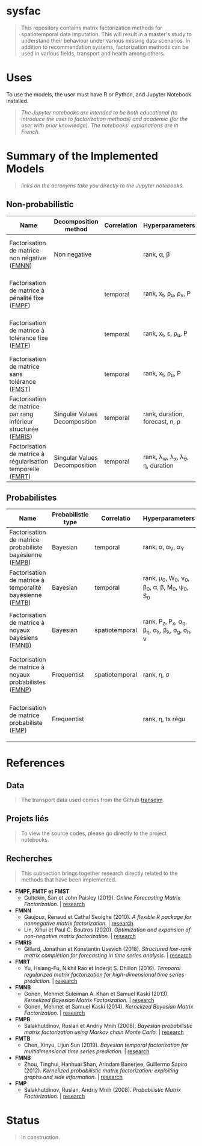# sysfac

> This repository contains matrix factorization methods for spatiotemporal data imputation. This will result in a master's study to understand their behaviour under various missing data scenarios. In addition to recommendation systems, factorization methods can be used in various fields, transport and health among others. 



# Uses

To use the models, the user must have R or Python, and Jupyter Notebook installed.

> *The Jupyter notebooks are intended to be both educational (to introduce the user to factorization methods) and academic (for the user with prior knowledge). The notebooks’ explanations are in French.* 

# Summary of the Implemented Models

> *links on the acronyms take you directly to the Jupyter notebooks.*

## Non-probabilistic
| Name | Decomposition method | Correlation | Hyperparameters | Notes | English |
| --- | --- | --- | --- | --- | --- | 
| Factorisation de matrice non négative ([FMNN](https://github.com/antoML/sysfac/blob/master/NP_FM-NonNegative_NMF.ipynb)) | Non negative |   | <p>rank,  &alpha;,  &beta;</p> |  | Non-negative matrix factorization (NNMF) |
| Factorisation de matrice à pénalité fixe ([FMPF](https://github.com/antoML/sysfac/blob/master/NP_FM-ApprentissageIncremental_OMF.ipynb)) |  | temporal | <p>rank,  x<sub>t</sub>,  &rho;<sub>u</sub>,  &rho;<sub>v</sub>,  P</p> | Online Learning | Fixed penalty matrix factorization (FPMF) |
| Factorisation de matrice à tolérance fixe ([FMTF](https://github.com/antoML/sysfac/blob/master/NP_FM-ApprentissageIncremental_OMF.ipynb)) |  | temporal | <p>rank,  x<sub>t</sub>,  &epsilon;,  &rho;<sub>u</sub>,  P</p> | Online Learning | Fixed tolerance matrix factorization (FTMF) |
| Factorisation de matrice sans tolérance ([FMST](https://github.com/antoML/sysfac/blob/master/NP_FM-ApprentissageIncremental_OMF.ipynb)) |  | temporal | <p>rank,  x<sub>t</sub>,  &rho;<sub>u</sub>,  P</p> | Online Learning | Zero tolerance matrix factorization ([ZTMF](https://github.com/antoML/sysfac/blob/master/NP_FM-ApprentissageIncremental_OMF.ipynb)) |
| Factorisation de matrice par rang inférieur structurée ([FMRIS](https://github.com/antoML/sysfac/blob/master/NP_FM-RangInferieurStructure_SLRMC.ipynb)) | Singular Values Decomposition | temporal | <p>rank,  duration,  forecast,  n,  &rho;</p> | Row by row | Structured low rank matrix completion (SLRMC) |
| Factorisation de matrice à régularisation temporelle ([FMRT](https://github.com/antoML/sysfac/blob/master/NP_FM-RegularisationTemporelle_TRMF.ipynb)) | Singular Values Decomposition | temporal | <p>rank,  &lambda;<sub>w</sub>,  &lambda;<sub>x</sub>,  &lambda;<sub>&theta;</sub>,  &eta;,  duration</p> |  | Temporal regularized matrix factorization (TRMF) |

## Probabilistes
| Name | Probabilistic type | Correlatio | Hyperparameters | Optimisation | Notes | Anglais |
| --- | --- | --- | --- | --- | --- | --- |
| Factorisation de matrice probabiliste bayésienne ([FMPB](https://github.com/antoML/sysfac/blob/master/PBG_FM-ProbabilisteBayesienne_BPMF.ipynb)) | Bayesian | temporal | <p>rank,  &alpha;,  &alpha;<sub>V</sub>,  &alpha;<sub>Y</sub></p> | MCMC |  | Bayesian probabilistic matrix factorization (BPMF) |
| Factorisation de matrice à temporalité bayésienne ([FMTB](https://github.com/antoML/sysfac/blob/master/PBG_FM-TemporelleBayesienne_BTMF.ipynb)) | Bayesian | temporal | <p>rank,  &mu;<sub>0</sub>,  W<sub>0</sub>,  &nu;<sub>0</sub>,  &beta;<sub>0</sub>,  &alpha;,  &beta;,  M<sub>0</sub>,  &psi;<sub>0</sub>,  S<sub>0</sub></p> | MCMC |  | Bayesian temporal matrix factorization (BTMF) |
| Factorisation de matrice à noyaux bayésiens ([FMNB](https://github.com/antoML/sysfac/blob/master/PBG_FM-NoyauxBayesiens_KBMF.ipynb)) | Bayesian | spatiotemporal | <p>rank,  P<sub>z</sub>,  P<sub>x</sub>,  &alpha;<sub>&eta;</sub>,  &beta;<sub>&eta;</sub>,  &alpha;<sub>&lambda;</sub>,  &beta;<sub>&lambda;</sub>,  &sigma;<sub>g</sub>,  &sigma;<sub>h</sub>,  &nu;</p> | Variational |  Kernels : <p>Exponential<br>Gaussian<br>Periodic<p> | Kernelized bayesian matrix factorization (KBMF) |
| Factorisation de matrice à noyaux probabilistes ([FMNP](https://github.com/antoML/sysfac/blob/master/PFG_FM-NoyauxProbabilistes_KPMF.ipynb)) | Frequentist | spatiotemporal | <p>rank,  &eta;,  &sigma;</p> | GD/SGD |  Kernels : <p>Exponential<br>Gaussian<br>Periodic<p> | Kernelized probabilistic matrix factorization (KPMF) |
| Factorisation de matrice probabiliste ([FMP](https://github.com/antoML/sysfac/blob/master/PFG_FM-Probabiliste_PMF.ipynb)) | Frequentist |   | <p>rank,  &eta;,  tx régu</p> | GD | Variantes : <p>Prieures adaptatives<br>Contraintes</p> | Probabilistic matrix factorization (PMF) |


# References
## Data
> The transport data used comes from the Github [transdim](https://github.com/xinychen/transdim). 

## Projets liés
> To view the source codes, please go directly to the project notebooks. 

## Recherches
> This subsection brings together research directly related to the methods that have been implemented.

- **FMPF,  FMTF  et  FMST**
  - Gultekin, San et John Paisley (2019). *Online Forecasting Matrix Factorization*. | [research](https://arxiv.org/abs/1712.08734)  
- **FMNN**
  - Gaujoux, Renaud et Cathal Seoighe (2010). *A flexible R package for nonnegative matrix factorization.* | [research](https://bmcbioinformatics.biomedcentral.com/articles/10.1186/1471-2105-11-367)  
  - Lin, Xihui et Paul C. Boutros (2020). *Optimization and expansion of non-negative matrix factorization.* | [research](https://www.ncbi.nlm.nih.gov/pmc/articles/PMC6945623/)  
- **FMRIS**
  - Gillard, Jonathan et Konstantin Usevich (2018). *Structured low-rank matrix completion for forecasting in time series analysis.* | [research](https://arxiv.org/abs/1802.08242)  
- **FMRT**
  - Yu, Hsiang-Fu, Nikhil Rao et Inderjit S. Dhillon (2016). *Temporal regularized matrix factorization for high-dimensional time series prediction.* | [research](https://papers.nips.cc/paper/6160-temporal-regularized-matrix-factorization-for-high-dimensional-time-series-prediction)  
- **FMNB**
  - Gonen, Mehmet Suleiman A. Khan et Samuel Kaski (2013). *Kernelized Bayesian Matrix Factorization.* | [research](http://proceedings.mlr.press/v28/gonen13a.html)  
  - Gonen, Mehmet et Samuel Kaski (2014). *Kernelized Bayesian Matrix Factorization.* | [research](10.1109/TPAMI.2014.2313125)  
- **FMPB**
  - Salakhutdinov, Ruslan et Andriy Mnih (2008). *Bayesian probabilistic matrix factorization using Markov chain Monte Carlo.* | [research](https://doi.org/10.1145/1390156.1390267)  
- **FMTB**
  - Chen, Xinyu, Lijun Sun (2019). *Bayesian temporal factorization for multidimensional time series prediction.* | [research](https://arxiv.org/abs/1910.06366)  
- **FMNB**
  - Zhou, Tinghui, Hanhuai Shan, Arindam Banerjee, Guillermo Sapiro (2012). *Kernelized probabilistic matrix factorization: exploiting graphs and side information.* | [research](https://people.eecs.berkeley.edu/~tinghuiz/papers/sdm12_kpmf.pdf)  
- **FMP**
  - Salakhutdinov, Ruslan, Andriy Mnih (2008). *Probabilistic Matrix Factorization.* | [research](https://dl.acm.org/doi/10.5555/2981562.2981720)  


# Status
> In construction.
